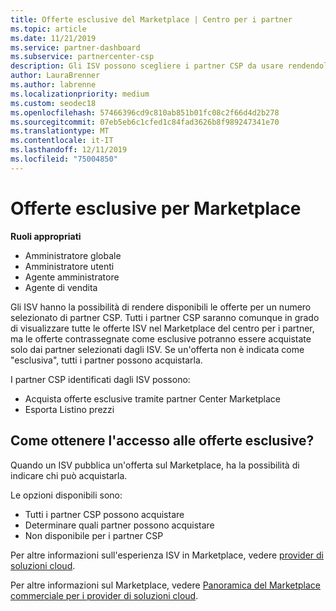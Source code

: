 ```yaml
---
title: Offerte esclusive del Marketplace | Centro per i partner
ms.topic: article
ms.date: 11/21/2019
ms.service: partner-dashboard
ms.subservice: partnercenter-csp
description: Gli ISV possono scegliere i partner CSP da usare rendendoli esclusivi le loro offerte.
author: LauraBrenner
ms.author: labrenne
ms.localizationpriority: medium
ms.custom: seodec18
ms.openlocfilehash: 57466396cd9c810ab851b01fc08c2f66d4d2b278
ms.sourcegitcommit: 07eb5eb6c1cfed1c84fad3626b8f989247341e70
ms.translationtype: MT
ms.contentlocale: it-IT
ms.lasthandoff: 12/11/2019
ms.locfileid: "75004850"
---
```

# <a name="marketplace-exclusive-offers"></a>Offerte esclusive per Marketplace

**Ruoli appropriati**
-   Amministratore globale
-   Amministratore utenti
-   Agente amministratore
-   Agente di vendita

Gli ISV hanno la possibilità di rendere disponibili le offerte per un numero selezionato di partner CSP. Tutti i partner CSP saranno comunque in grado di visualizzare tutte le offerte ISV nel Marketplace del centro per i partner, ma le offerte contrassegnate come esclusive potranno essere acquistate solo dai partner selezionati dagli ISV. Se un'offerta non è indicata come "esclusiva", tutti i partner possono acquistarla.

I partner CSP identificati dagli ISV possono:

- Acquista offerte esclusive tramite partner Center Marketplace
- Esporta Listino prezzi

## <a name="how-do-you-gain-access-to-exclusive-offers"></a>Come ottenere l'accesso alle offerte esclusive?

Quando un ISV pubblica un'offerta sul Marketplace, ha la possibilità di indicare chi può acquistarla. 

Le opzioni disponibili sono:

- Tutti i partner CSP possono acquistare
- Determinare quali partner possono acquistare
- Non disponibile per i partner CSP

Per altre informazioni sull'esperienza ISV in Marketplace, vedere [provider di soluzioni cloud](https://docs.microsoft.com/azure/marketplace/cloud-solution-providers).

Per altre informazioni sul Marketplace, vedere [Panoramica del Marketplace commerciale per i provider di soluzioni cloud](https://docs.microsoft.partner-center/commercial-marketplace-overview.md).
